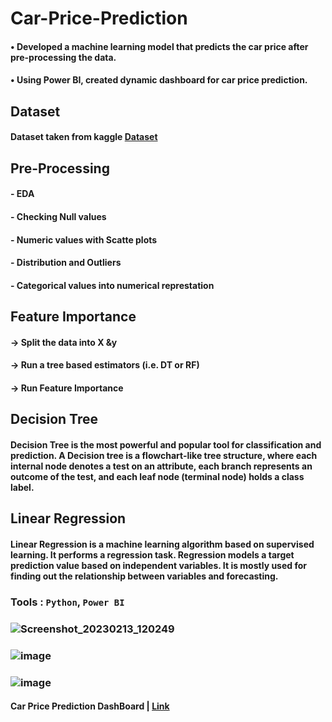 # **Car-Price-Prediction**

####  • Developed a machine learning model that predicts the car price after pre-processing the data.
####  • Using Power BI, created dynamic dashboard for car price prediction.

## Dataset

#### Dataset taken from kaggle [Dataset](https://www.kaggle.com/datasets/ashydv/car-price-prediction)

## Pre-Processing

#### - EDA
#### - Checking Null values
#### - Numeric values with Scatte plots
#### - Distribution and Outliers
#### - Categorical values into numerical represtation

## Feature Importance

#### -> Split the data into X &y
#### -> Run a tree based estimators (i.e. DT or RF)
#### -> Run Feature Importance

## Decision Tree

#### Decision Tree is the most powerful and popular tool for classification and prediction. A Decision tree is a flowchart-like tree structure, where each internal node denotes a test on an attribute, each branch represents an outcome of the test, and each leaf node (terminal node) holds a class label. 

## Linear Regression

#### Linear Regression is a machine learning algorithm based on supervised learning. It performs a regression task. Regression models a target prediction value based on independent variables. It is mostly used for finding out the relationship between variables and forecasting.

###   Tools : `Python`, `Power BI`
### ![Screenshot_20230213_120249](https://user-images.githubusercontent.com/116962572/218387608-81bd55f8-2a74-4307-bf8f-05379a47d2e0.png)
### ![image](https://user-images.githubusercontent.com/116962572/218387740-6a8426fc-c954-4c58-8ac8-310c7c2d0929.png)
### ![image](https://user-images.githubusercontent.com/116962572/218387790-13cc0488-7e67-458a-9021-e87b27589933.png)


#### Car Price Prediction DashBoard | [Link](https://app.powerbi.com/groups/me/reports/b6942304-7504-47a5-8860-12fd2f6626f4/ReportSection)
